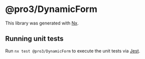 # @pro3/DynamicForm

This library was generated with [Nx](https://nx.dev).

## Running unit tests

Run `nx test @pro3/DynamicForm` to execute the unit tests via [Jest](https://jestjs.io).
